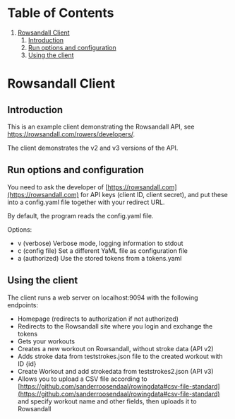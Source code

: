 
# Table of Contents

1.  [Rowsandall Client](#org92125ec)
    1.  [Introduction](#org0099ae0)
    2.  [Run options and configuration](#org903a73a)
    3.  [Using the client](#org64a45b9)



<a id="org92125ec"></a>

# Rowsandall Client


<a id="org0099ae0"></a>

## Introduction

This is an example client demonstrating the Rowsandall API, see <https://rowsandall.com/rowers/developers/>.

The client demonstrates the v2 and v3 versions of the API.


<a id="org903a73a"></a>

## Run options and configuration

You need to ask the developer of [https://rowsandall.com](https://rowsandall.com) for API keys (client ID, client secret), and
put these into a config.yaml file together with your redirect URL.

By default, the program reads the config.yaml file.

Options:

-   v (verbose) Verbose mode, logging information to stdout
-   c (config file) Set a different YaML file as configuration file
-   a (authorized) Use the stored tokens from a tokens.yaml


<a id="org64a45b9"></a>

## Using the client

The client runs a web server on localhost:9094 with the following endpoints:

-   Homepage (redirects to authorization if not authorized)
-   Redirects to the Rowsandall site where you login and exchange the tokens
-   Gets your workouts
-   Creates a new workout on Rowsandall, without stroke data (API v2)
-   Adds stroke data from teststrokes.json file to the created workout with ID {id}
-   Create Workout and add strokedata from teststrokes2.json (API v3)
-   Allows you to upload a CSV file according to [https://github.com/sanderroosendaal/rowingdata#csv-file-standard](https://github.com/sanderroosendaal/rowingdata#csv-file-standard)
    and specify workout name and other fields, then uploads it to Rowsandall

